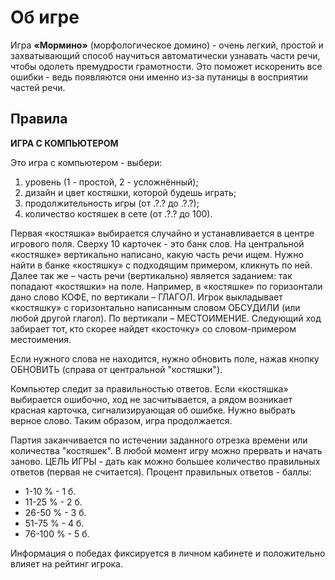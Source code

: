 # Об игре

Игра **&laquo;Мормино&raquo;** (морфологическое домино) - очень легкий, простой и захватывающий способ научиться автоматически узнавать части речи, чтобы одолеть премудрости грамотности. Это поможет искоренить все ошибки - ведь появляются они именно из-за путаницы в восприятии частей речи.

## Правила

**ИГРА С КОМПЬЮТЕРОМ**

Это игра с компьютером - выбери:

1. уровень (1 - простой, 2 - усложнённый);
2. дизайн и цвет костяшки, которой будешь играть;
3. продолжительность игры (от .?.? до .?.?);
4. количество костяшек в сете (от .?.? до 100).

Первая «костяшка» выбирается случайно и устанавливается в центре игрового поля. Сверху 10 карточек - это банк слов. На центральной «костяшке» вертикально написано, какую часть речи ищем. Нужно найти в банке «костяшку» с подходящим примером, кликнуть по ней. Далее так же – часть речи (вертикально) является заданием: так попадают «костяшки» на поле. Например, в «костяшке» по горизонтали дано слово КОФЕ, по вертикали – ГЛАГОЛ. Игрок выкладывает «костяшку» с горизонтально написанным словом ОБСУДИЛИ (или любой другой глагол). По вертикали – МЕСТОИМЕНИЕ. Следующий ход забирает тот, кто скорее найдет «косточку» со словом-примером местоимения.

Если нужного слова не находится, нужно обновить поле, нажав кнопку ОБНОВИТЬ (справа от центральной "костяшки").

Компьютер следит за правильностью ответов. Если «костяшка» выбирается ошибочно, ход не засчитывается, а рядом возникает красная карточка, сигнализируающая об ошибке. Нужно выбрать верное слово. Таким образом, игра продолжается.

Партия заканчивается по истечении заданного отрезка времени или количества "костяшек". В любой момент игру можно прервать и начать заново. ЦЕЛЬ ИГРЫ - дать как можно большее количество правильных ответов (первая не считается).
Процент правильных ответов - баллы:

* 1-10 % - 1 б.
* 11-25 % - 2 б.
* 26-50 % - 3 б.
* 51-75 % - 4 б.
* 76-100 % - 5 б.

Информация о победах фиксируется в личном кабинете и положительно влияет на рейтинг игрока.
